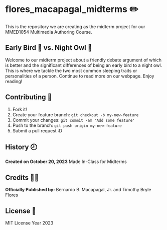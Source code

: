 # flores_macapagal_midterms :pencil2:

This is the repository we are creating as the midterm project for our MMED1054 Multimedia Authoring Course.

## Early Bird :eagle: vs. Night Owl :owl:

Welcome to our midterm project about a friendly debate argument of which is better and the significant differences of being an early bird to a night owl.
This is where we tackle the two most common sleeping traits or personalities of a person. Continue to read more on our webpage. Enjoy reading!

## Contributing :bookmark:

1. Fork it!
2. Create your feature branch: `git checkout -b my-new-feature`
3. Commit your changes: `git commit -am 'Add some feature'`
4. Push to the branch: `git push origin my-new-feature`
5. Submit a pull request :D

## History :clock8:

**Created on October 20, 2023**
Made In-Class for Midterms

## Credits :office_worker:

**Officially Published by:**
Bernardo B. Macapagal, Jr. and Timothy Bryle Flores

## License :page_facing_up:

MIT License Year 2023
